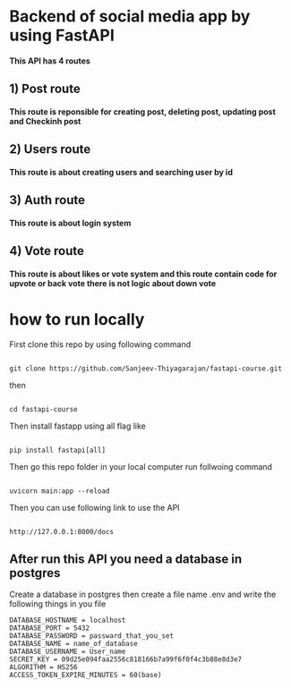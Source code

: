 # Backend of social media app by using FastAPI

#### This API  has 4 routes

## 1) Post route

#### This route is reponsible for creating post, deleting post, updating post and Checkinh post

## 2) Users route

#### This route is about creating users and searching user by id

## 3) Auth route

#### This route is about login system

## 4) Vote route

 #### This route is about likes or vote system and this route contain code for upvote or back vote there is not logic about down vote

# how to run locally
First clone this repo by using following command
````

git clone https://github.com/Sanjeev-Thiyagarajan/fastapi-course.git

````
then 
````

cd fastapi-course

````

Then install fastapp using all flag like 

````

pip install fastapi[all]

````

Then go this repo folder in your local computer run follwoing command
````

uvicorn main:app --reload

````

Then you can use following link to use the  API

````

http://127.0.0.1:8000/docs 

````

## After run this API you need a database in postgres 
Create a database in postgres then create a file name .env and write the following things in you file 

````
DATABASE_HOSTNAME = localhost
DATABASE_PORT = 5432
DATABASE_PASSWORD = passward_that_you_set
DATABASE_NAME = name_of_database
DATABASE_USERNAME = User_name
SECRET_KEY = 09d25e094faa2556c818166b7a99f6f0f4c3b88e8d3e7 
ALGORITHM = HS256
ACCESS_TOKEN_EXPIRE_MINUTES = 60(base)

````
